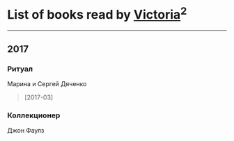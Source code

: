 # List of books read by [Victoria](http://vk.com/id79282053)<sup>2</sup>
---

## 2017

### Ритуал
Марина и Сергей Дяченко
> [2017-03] 


### Коллекционер
Джон Фаулз




